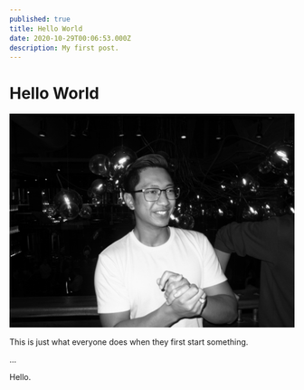 ```yaml
---
published: true
title: Hello World
date: 2020-10-29T00:06:53.000Z
description: My first post.
---
```

# Hello World

![](50298829558_04e4560555_o.jpg "In the before times, we used to be able to see other people.")

This is just what everyone does when they first start something.

...

Hello.